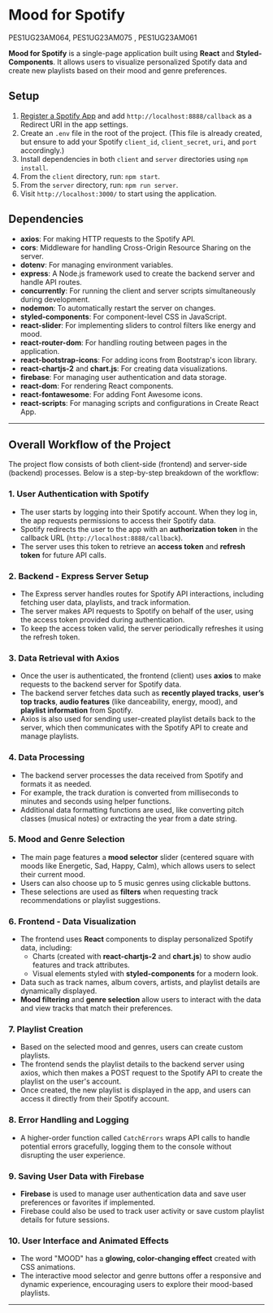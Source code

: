 # Mood for Spotify
PES1UG23AM064, PES1UG23AM075 , PES1UG23AM061

**Mood for Spotify** is a single-page application built using **React** and **Styled-Components**. It allows users to visualize personalized Spotify data and create new playlists based on their mood and genre preferences.

## Setup

1. [Register a Spotify App](https://developer.spotify.com/dashboard/applications) and add `http://localhost:8888/callback` as a Redirect URI in the app settings.
2. Create an `.env` file in the root of the project. (This file is already created, but ensure to add your Spotify `client_id`, `client_secret`, `uri`, and `port` accordingly.)
3. Install dependencies in both `client` and `server` directories using `npm install`.
4. From the `client` directory, run: `npm start`.
5. From the `server` directory, run: `npm run server`.
6. Visit `http://localhost:3000/` to start using the application.

## Dependencies

- **axios**: For making HTTP requests to the Spotify API.
- **cors**: Middleware for handling Cross-Origin Resource Sharing on the server.
- **dotenv**: For managing environment variables.
- **express**: A Node.js framework used to create the backend server and handle API routes.
- **concurrently**: For running the client and server scripts simultaneously during development.
- **nodemon**: To automatically restart the server on changes.
- **styled-components**: For component-level CSS in JavaScript.
- **react-slider**: For implementing sliders to control filters like energy and mood.
- **react-router-dom**: For handling routing between pages in the application.
- **react-bootstrap-icons**: For adding icons from Bootstrap's icon library.
- **react-chartjs-2** and **chart.js**: For creating data visualizations.
- **firebase**: For managing user authentication and data storage.
- **react-dom**: For rendering React components.
- **react-fontawesome**: For adding Font Awesome icons.
- **react-scripts**: For managing scripts and configurations in Create React App.

---

## Overall Workflow of the Project

The project flow consists of both client-side (frontend) and server-side (backend) processes. Below is a step-by-step breakdown of the workflow:

### 1. **User Authentication with Spotify**

   - The user starts by logging into their Spotify account. When they log in, the app requests permissions to access their Spotify data.
   - Spotify redirects the user to the app with an **authorization token** in the callback URL (`http://localhost:8888/callback`).
   - The server uses this token to retrieve an **access token** and **refresh token** for future API calls.

### 2. **Backend - Express Server Setup**

   - The Express server handles routes for Spotify API interactions, including fetching user data, playlists, and track information.
   - The server makes API requests to Spotify on behalf of the user, using the access token provided during authentication.
   - To keep the access token valid, the server periodically refreshes it using the refresh token.

### 3. **Data Retrieval with Axios**

   - Once the user is authenticated, the frontend (client) uses **axios** to make requests to the backend server for Spotify data.
   - The backend server fetches data such as **recently played tracks**, **user’s top tracks**, **audio features** (like danceability, energy, mood), and **playlist information** from Spotify.
   - Axios is also used for sending user-created playlist details back to the server, which then communicates with the Spotify API to create and manage playlists.

### 4. **Data Processing**

   - The backend server processes the data received from Spotify and formats it as needed.
   - For example, the track duration is converted from milliseconds to minutes and seconds using helper functions.
   - Additional data formatting functions are used, like converting pitch classes (musical notes) or extracting the year from a date string.

### 5. **Mood and Genre Selection**

   - The main page features a **mood selector** slider (centered square with moods like Energetic, Sad, Happy, Calm), which allows users to select their current mood.
   - Users can also choose up to 5 music genres using clickable buttons.
   - These selections are used as **filters** when requesting track recommendations or playlist suggestions.

### 6. **Frontend - Data Visualization**

   - The frontend uses **React** components to display personalized Spotify data, including:
     - Charts (created with **react-chartjs-2** and **chart.js**) to show audio features and track attributes.
     - Visual elements styled with **styled-components** for a modern look.
   - Data such as track names, album covers, artists, and playlist details are dynamically displayed.
   - **Mood filtering** and **genre selection** allow users to interact with the data and view tracks that match their preferences.

### 7. **Playlist Creation**

   - Based on the selected mood and genres, users can create custom playlists.
   - The frontend sends the playlist details to the backend server using axios, which then makes a POST request to the Spotify API to create the playlist on the user's account.
   - Once created, the new playlist is displayed in the app, and users can access it directly from their Spotify account.

### 8. **Error Handling and Logging**

   - A higher-order function called `CatchErrors` wraps API calls to handle potential errors gracefully, logging them to the console without disrupting the user experience.

### 9. **Saving User Data with Firebase**

   - **Firebase** is used to manage user authentication data and save user preferences or favorites if implemented.
   - Firebase could also be used to track user activity or save custom playlist details for future sessions.

### 10. **User Interface and Animated Effects**

   - The word "MOOD" has a **glowing, color-changing effect** created with CSS animations.
   - The interactive mood selector and genre buttons offer a responsive and dynamic experience, encouraging users to explore their mood-based playlists.

---
